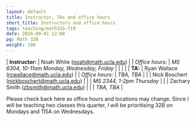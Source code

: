 ```yaml
---
layout: default
title: Instructor, TAs and office hours
short_title: Instructors and office hours
tags: teaching/math32b-f19
date: 2016-09-01 12:00
pg: Math 32B
weight: 100
---
```




| __Instructor:__ | Noah White (<a href="mailto:noah@math.ucla.edu">noah@math.ucla.edu</a>)             |
| _Office hours:_ | _MS 6304, 10-11am Monday, Wednesday, Friday_                     |
|                 |                                                                                     |
| __TA:__         | Ryan Wallace (<a href="mailto:rcwallace@math.ucla.edu">rcwallace@math.ucla.edu</a>)  |
| _Office hours:_ | _TBA, TBA_                                                     |
|                 | Nick Boschert (<a href="mailto:nickboschert@math.ucla.edu">nickboschert@math.ucla.edu</a>) |
|                 | _MS 2344, 1-2pm Thursday_                                                     |
|                 | Zachary Smith (<a href="mailto:zbsmith@math.ucla.edu">zbsmith@math.ucla.edu</a>) |
|                 | _TBA, TBA_                                                                |


Please check back here as office hours and locations may change. Since I will be teaching two classes this quarter, I will be prioritising 32B on Mondays and 115A on Wednesdays.
